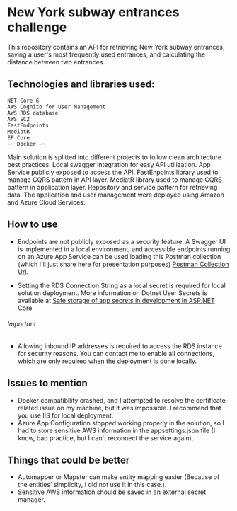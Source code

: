 # New York subway entrances challenge

This repository contains an API for retrieving New York subway entrances, saving a user's most frequently used entrances, and calculating the distance between two entrances.

## Technologies and libraries used:
```
NET Core 6
AWS Cognito for User Management
AWS RDS database
AWS EC2
FastEndpoints
MediatR
EF Core
~~ Docker ~~
```

Main solution is splitted into different projects to follow clean architecture best practices. 
Local swagger integration for easy API utilization.
App Service publicly exposed to access the API.
FastEnpoints library used to manage CQRS pattern in API layer.
MediatR library used to manage CQRS pattern in application layer.
Repository and service pattern for retrieving data.
The application and user management were deployed using Amazon and Azure Cloud Services. 

## How to use

- Endpoints are not publicly exposed as a security feature. A Swagger UI is implemented in a local environment, and accessible endpoints running on an Azure App Service can be used loading this Postman collection (which I'll just share here for presentation purposes) [Postman Collection Url](https://www.postman.com/collections/97fe2df9f01087bb2913).

- Setting the RDS Connection String as a local secret is required for local solution deployment. More information on Dotnet User Secrets is available at [Safe storage of app secrets in development in ASP.NET Core](https://docs.microsoft.com/en-us/aspnet/core/security/app-secrets?view=aspnetcore-6.0&tabs=windows)

###### Important
- Allowing inbound IP addresses is required to access the RDS instance for security reasons. You can contact me to enable all connections, which are only required when the deployment is done locally.

## Issues to mention
- Docker compatibility crashed, and I attempted to resolve the certificate-related issue on my machine, but it was impossible. I recommend that you use IIS for local deployment.
- Azure App Configuration stopped working properly in the solution, so I had to store sensitive AWS information in the appsettings.json file (I know, bad practice, but I can't reconnect the service again).

## Things that could be better

- Automapper or Mapster can make entity mapping easier (Because of the entities' simplicity, I did not use it in this case.).
- Sensitive AWS information should be saved in an external secret manager.